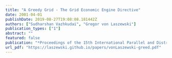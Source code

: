 ```yaml
---
title: "A Greedy Grid - The Grid Economic Engine Directive"
date: 2001-04-01
publishDate: 2019-08-27T19:08:08.181442Z
authors: ["Sudharshan Vazhkudai", "Gregor von Laszewski"]
publication_types: ["1"]
abstract: ""
featured: false
publication: "*Proceedings of the 15th International Parallel and Distributed Processing Symposium, International Workshop on Internet Computing and E-Commerce (ICEC'01)*"
url_pdf: "https://laszewski.github.io/papers/vonLaszewski-greed.pdf"
---
```


